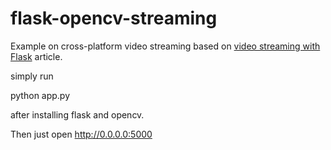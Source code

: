 flask-opencv-streaming
=====================

Example on cross-platform video streaming based on [video streaming with Flask](http://blog.miguelgrinberg.com/post/video-streaming-with-flask) article.

simply run 

python app.py

after installing flask and opencv.

Then just open http://0.0.0.0:5000
